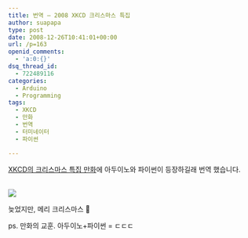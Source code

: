 ```yaml
---
title: 번역 – 2008 XKCD 크리스마스 특집
author: suapapa
type: post
date: 2008-12-26T10:41:01+00:00
url: /p=163
openid_comments:
  - 'a:0:{}'
dsq_thread_id:
  - 722489116
categories:
  - Arduino
  - Programming
tags:
  - XKCD
  - 만화
  - 번역
  - 터미네이터
  - 파이썬

---
```

[XKCD의 크리스마스 특집 만화][1]에 아두이노와 파이썬이 등장하길래 번역 했습니다.

[  
![](https://homin.dev/asset/blog/image/XKCD_2008_christmas_special_kor.png)][2] 

늦었지만, 메리 크리스마스 🙂

ps. 만화의 교훈. 아두이노+파이썬 = ㄷㄷㄷ

 [1]: http://xkcd.com/521/
 [2]: https://homin.dev/asset/blog/image/XKCD_2008_christmas_special_kor.png